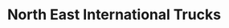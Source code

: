 ---
title: "North East International Trucks"
url: /elkton/north-east-international-trucks/
shop: car
---